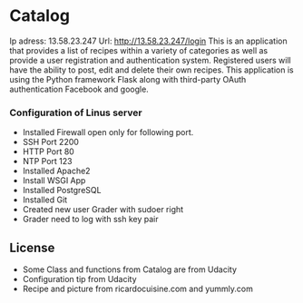 # Catalog
Ip adress: 13.58.23.247
Url: http://13.58.23.247/login
This is an application that provides a list of recipes within a variety of categories as well as provide a user registration and authentication system. Registered users will have the ability to post, edit and delete their own recipes. This application is using the Python framework Flask along with third-party OAuth authentication Facebook and google.


### Configuration of Linus server
- Installed Firewall open only for following port.
- SSH Port 2200
- HTTP Port 80
- NTP Port 123
- Installed Apache2
- Install  WSGI App
- Installed PostgreSQL
- Installed Git
- Created new user Grader with sudoer right
- Grader need to log with ssh key pair


License
----
- Some Class and functions from Catalog are from Udacity
- Configuration tip from Udacity
- Recipe and picture from ricardocuisine.com and yummly.com 
 
